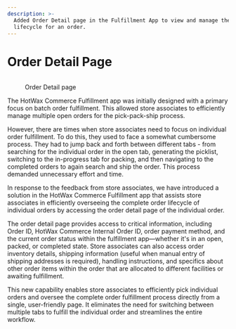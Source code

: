 ```yaml
---
description: >-
  Added Order Detail page in the Fulfillment App to view and manage the complete
  lifecycle for an order.
---
```


# Order Detail Page

<figure><img src="https://www.hotwax.co/hubfs/Order%20Detail%20page-1.png" alt=""><figcaption><p>Order Detail page</p></figcaption></figure>

The HotWax Commerce Fulfillment app was initially designed with a primary focus on batch order fulfillment. This allowed store associates to efficiently manage multiple open orders for the pick-pack-ship process.

However, there are times when store associates need to focus on individual order fulfillment. To do this, they used to face a somewhat cumbersome process. They had to jump back and forth between different tabs - from searching for the individual order in the open tab, generating the picklist, switching to the in-progress tab for packing, and then navigating to the completed orders to again search and ship the order. This process demanded unnecessary effort and time.

In response to the feedback from store associates, we have introduced a solution in the HotWax Commerce Fulfillment app that assists store associates in efficiently overseeing the complete order lifecycle of individual orders by accessing the order detail page of the individual order.

The order detail page provides access to critical information, including Order ID, HotWax Commerce Internal Order ID, order payment method, and the current order status within the fulfillment app—whether it's in an open, packed, or completed state. Store associates can also access order inventory details, shipping information (useful when manual entry of shipping addresses is required), handling instructions, and specifics about other order items within the order that are allocated to different facilities or awaiting fulfillment.

This new capability enables store associates to efficiently pick individual orders and oversee the complete order fulfillment process directly from a single, user-friendly page. It eliminates the need for switching between multiple tabs to fulfill the individual order and streamlines the entire workflow.
